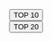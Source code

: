 <html>
<body>
<a href="./top 10.html"><button>TOP 10 </button></a></br>
<a href="./top 20.html"><button>TOP 20</button></a></br>
</body>
</html>
